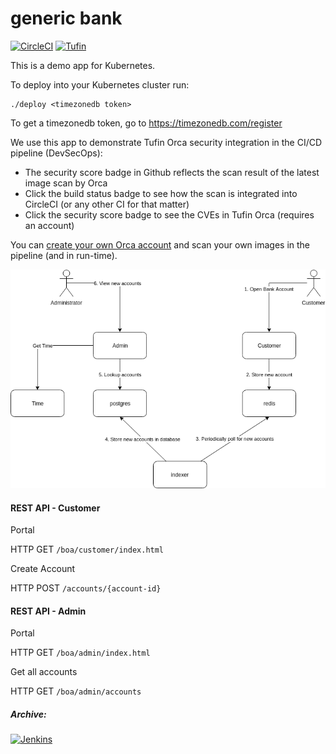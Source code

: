 # generic bank
[![CircleCI](https://circleci.com/gh/Tufin/generic-bank.svg?style=shield&circle-token=dadfdb30201b7acdcfe4c91a2670536bd937c188)](https://circleci.com/gh/Tufin/generic-bank)
[![Tufin](https://orca.tufin.io/api/generic-bank/retail/badges/security-score?image=tufinim/generic-bank:cia-latest&token=7795db57-9633-4dc6-acb4-8acf118104c9)](https://orca.tufin.io/ui/#/generic-bank/retail/grid/scans?image=tufinim%2Fgeneric-bank)

This is a demo app for Kubernetes.  

To deploy into your Kubernetes cluster run:
```
./deploy <timezonedb token>
```
To get a timezonedb token, go to https://timezonedb.com/register

We use this app to demonstrate Tufin Orca security integration in the CI/CD pipeline (DevSecOps):
- The security score badge in Github reflects the scan result of the latest image scan by Orca
- Click the build status badge to see how the scan is integrated into CircleCI (or any other CI for that matter)
- Click the security score badge to see the CVEs in Tufin Orca (requires an account)

You can [create your own Orca account](https://www.tufin.com/tryorca) and scan your own images in the pipeline (and in run-time).

![Generic Bank Diagram](https://github.com/Tufin/generic-bank/blob/master/Generic%20Bank%20Diagram.png)


#### REST API - Customer
Portal

HTTP GET `/boa/customer/index.html`

Create Account

HTTP POST `/accounts/{account-id}`

#### REST API - Admin
Portal

HTTP GET `/boa/admin/index.html`

Get all accounts

HTTP GET `/boa/admin/accounts` 


##### Archive:
[![Jenkins](http://104.155.103.55/buildStatus/icon?job=admin)](http://104.155.103.55/job/admin/)
